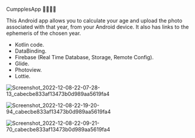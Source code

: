 CumpplesApp 🎈🎁🎁🎈

This Android app allows you to calculate your age and upload the photo associated with that year, from your Android device. It also has links to the ephemeris of the chosen year.

- Kotlin code. 
- DataBinding.
- Firebase (Real Time Database, Storage, Remote Config).
- Glide.
- Photoview.
- Lottie.

![Screenshot_2022-12-08-22-07-28-13_cabecbe833af13473b0d989aa5619fa4](https://user-images.githubusercontent.com/37807677/206568828-cfd7f6eb-e785-41f4-a7b5-63b124b7e3aa.jpg)

![Screenshot_2022-12-08-22-19-20-94_cabecbe833af13473b0d989aa5619fa4](https://user-images.githubusercontent.com/37807677/206569927-d05a8ac5-dd8b-42ed-a779-f51751ed092f.jpg)


![Screenshot_2022-12-08-22-09-21-70_cabecbe833af13473b0d989aa5619fa4](https://user-images.githubusercontent.com/37807677/206568523-2bb5579d-02d7-4e99-b584-db18501f4fb6.jpg)
